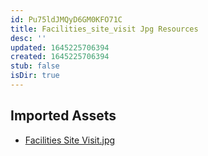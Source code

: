 ```yaml
---
id: Pu75ldJMQyD6GM0KFO71C
title: Facilities_site_visit Jpg Resources
desc: ''
updated: 1645225706394
created: 1645225706394
stub: false
isDir: true
---
```

## Imported Assets
- [Facilities Site Visit.jpg](/assets/facilities-site-visit.jpg)

